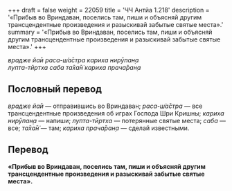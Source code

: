 +++
draft = false
weight = 22059
title = 'ЧЧ Антйа 1.218'
description = '«Прибыв во Вриндаван, поселись там, пиши и объясняй другим трансцендентные произведения и разыскивай забытые святые места».'
summary = '«Прибыв во Вриндаван, поселись там, пиши и объясняй другим трансцендентные произведения и разыскивай забытые святые места».'
+++

_врадже йа̄и раса-ш́а̄стра кариха нирӯпан̣а  
лупта-тӣртха саба та̄ха̄н̇ кариха прача̄ран̣а_

## Пословный перевод

_врадже_ _йа̄и_ — отправившись во Вриндаван; _раса_\-_ш́а̄стра_ — все трансцендентные произведения об играх Господа Шри Кришны; _кариха_ _нирӯпан̣а_ — напиши; _лупта_\-_тӣртха_ — потерянные святые места; _саба_ — все; _та̄ха̄н̇_ — там; _кариха_ _прача̄ран̣а_ — сделай известными.

## Перевод

**«Прибыв во Вриндаван, поселись там, пиши и объясняй другим трансцендентные произведения и разыскивай забытые святые места».**
